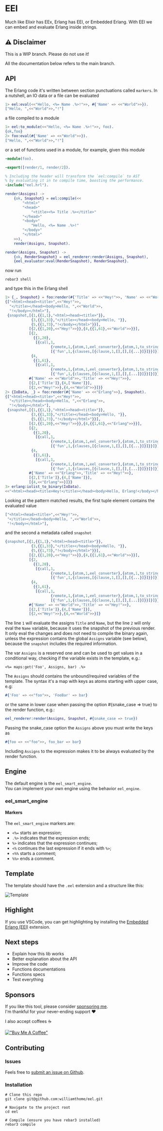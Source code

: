 # EEl

Much like Elixir has EEx, Erlang has EEl, or Embedded Erlang. With EEl we can embed and evaluate Erlang inside strings.

<!-- TODO: Remove the disclaimer section -->
## ⚠️ Disclaimer

This is a WIP branch. Please do not use it!

All the documentation below refers to the main branch.

## API

The Erlang code it's written between section punctuations called `markers`.
In a nutshell, an IO data or a file can be evaluated

```erlang
1> eel:eval(<<"Hello, <%= Name .%>!">>, #{'Name' => <<"World">>}).
["Hello, ",<<"World">>,"!"]
```

a file compiled to a module

```erlang
1> eel:to_module(<<"Hello, <%= Name .%>!">>, foo).
{ok,foo}
2> foo:eval(#{'Name' => <<"World">>}).
["Hello, ",<<"World">>,"!"]
```

or a set of functions used in a module, for example, given this module

```erlang
-module(foo).

-export([render/1, render/2]).

% Including the header will transform the `eel:compile` to AST
% by evaluating it in te compile time, boosting the performance.
-include("eel.hrl").

render(Assigns) ->
    {ok, Snapshot} = eel:compile(<<
        "<html>"
        "<head>"
            "<title><%= Title .%></title>"
        "</head>"
        "<body>"
            "Hello, <%= Name .%>!"
        "</body>"
        "</html>"
    >>),
    render(Assigns, Snapshot).

render(Assigns, Snapshot) ->
    {ok, RenderSnapshot} = eel_renderer:render(Assigns, Snapshot),
    {eel_evaluator:eval(RenderSnapshot), RenderSnapshot}.
```

now run

```shell
rebar3 shell
```

and type this in the Erlang shell

```erlang
1> {_, Snapshot} = foo:render(#{'Title' => <<"Hey!">>, 'Name' => <<"World">>}).
{["<html><head><title>",<<"Hey!">>,
  "</title></head><body>Hello, ",<<"World">>,
  "!</body></html>"],
 {snapshot,[{1,{{1,1},"<html><head><title>"}},
            {3,{{1,33},"</title></head><body>Hello, "}},
            {5,{{1,73},"!</body></html>"}}],
           [{2,{{1,20},<<"Hey!">>}},{4,{{1,61},<<"World">>}}],
           [{2,
             {{1,20},
              [{call,1,
                     {remote,1,{atom,1,eel_converter},{atom,1,to_string}},
                     [{'fun',1,{clauses,[{clause,1,[],[],[{...}]}]}}]}]}},
            {4,
             {{1,61},
              [{call,1,
                     {remote,1,{atom,1,eel_converter},{atom,1,to_string}},
                     [{'fun',1,{clauses,[{clause,1,[],[],[...]}]}}]}]}}],
           #{'Name' => <<"World">>,'Title' => <<"Hey!">>},
           [{2,['Title']},{4,['Name']}],
           [{2,<<"Hey!">>},{4,<<"World">>}]}}
2> {IoData, _} = foo:render(#{'Name' => <<"Erlang">>}, Snapshot).
{["<html><head><title>",<<"Hey!">>,
  "</title></head><body>Hello, ",<<"Erlang">>,
  "!</body></html>"],
 {snapshot,[{1,{{1,1},"<html><head><title>"}},
            {3,{{1,33},"</title></head><body>Hello, "}},
            {5,{{1,73},"!</body></html>"}}],
           [{2,{{1,20},<<"Hey!">>}},{4,{{1,61},<<"Erlang">>}}],
           [{2,
             {{1,20},
              [{call,1,
                     {remote,1,{atom,1,eel_converter},{atom,1,to_string}},
                     [{'fun',1,{clauses,[{clause,1,[],[],[{...}]}]}}]}]}},
            {4,
             {{1,61},
              [{call,1,
                     {remote,1,{atom,1,eel_converter},{atom,1,to_string}},
                     [{'fun',1,{clauses,[{clause,1,[],[],[...]}]}}]}]}}],
           #{'Name' => <<"Erlang">>,'Title' => <<"Hey!">>},
           [{2,['Title']},{4,['Name']}],
           [{4,<<"Erlang">>}]}}
3> erlang:iolist_to_binary(IoData).
<<"<html><head><title>Hey!</title></head><body>Hello, Erlang!</body></html>">>
```

Looking at the pattern matched results, the first tuple element contains the evaluated value
```erlang
["<html><head><title>",<<"Hey!">>,
 "</title></head><body>Hello, ",<<"World">>,
 "!</body></html>"],
```
and the second a metadata called `snapshot`
```erlang
{snapshot,[{1,{{1,1},"<html><head><title>"}},
            {3,{{1,33},"</title></head><body>Hello, "}},
            {5,{{1,73},"!</body></html>"}}],
           [{2,{{1,20},<<"Hey!">>}},{4,{{1,61},<<"World">>}}],
           [{2,
             {{1,20},
              [{call,1,
                     {remote,1,{atom,1,eel_converter},{atom,1,to_string}},
                     [{'fun',1,{clauses,[{clause,1,[],[],[{...}]}]}}]}]}},
            {4,
             {{1,61},
              [{call,1,
                     {remote,1,{atom,1,eel_converter},{atom,1,to_string}},
                     [{'fun',1,{clauses,[{clause,1,[],[],[...]}]}}]}]}}],
           #{'Name' => <<"World">>,'Title' => <<"Hey!">>},
           [{2,['Title']},{4,['Name']}],
           [{2,<<"Hey!">>},{4,<<"World">>}]}
```

The line `1` will evaluate the assigns `Title` and `Name`, but the line `2`
will only eval the `Name` variable, because it uses the snapshot of the previous
render. It only eval the changes and does not need to compile the binary again, unless the expression contains the global `Assigns` variable (see below),
because the `snapshot` includes the required information.

The var `Assigns` is a reserved one and can be used to get values in a conditional way, checking if the variable exists in the template, e.g.:

```
<%= maps:get('Foo', Assigns, bar) .%>
```

The `Assigns` should contains the unbound/required variables of the template. The syntax it's a map with keys as atoms starting with upper case, e.g:

```erlang
#{'Foo' => <<"foo">>, 'FooBar' => bar}
```

or the same in lower case when passing the option #{snake_case => true} to the render function, e.g.:

```erlang
eel_renderer:render(Assigns, Snapshot, #{snake_case => true})
```

Passing the snake_case option the `Assigns` above you must write the keys as

```erlang
#{foo => <<"foo">>, foo_bar => bar}
```

Including `Assigns` to the expression makes it to be always evaluated by the render function.

## Engine

The default engine is the `eel_smart_engine`.\
You can implement your own engine using the behavior `eel_engine`.

### eel_smart_engine

#### Markers

The `eel_smart_engine` markers are:
- `<%=` starts an expression;
- `.%>` indicates that the expression ends;
- `%>`  indicates that the expression continues;
- `<%`  continues the last expression if it ends with `%>`;
- `<%%` starts a comment;
- `%%>` ends a comment.

## Template

The template should have the `.eel` extension and a structure like this:

![Template](images/template.png)

## Highlight

If you use VSCode, you can get highlighting by installing the [Embedded Erlang (EEl)](https://github.com/williamthome/vscode_eel) extension.

## Next steps

- Explain how this lib works
- Better explanation about the API
- Improve the code
- Functions documentations
- Functions specs
- Test everything

## Sponsors

If you like this tool, please consider [sponsoring me](https://github.com/sponsors/williamthome).\
I'm thankful for your never-ending support :heart:

I also accept coffees :coffee:

[!["Buy Me A Coffee"](https://www.buymeacoffee.com/assets/img/custom_images/orange_img.png)](https://www.buymeacoffee.com/williamthome)

## Contributing

### Issues

Feels free to [submit an issue on Github](https://github.com/williamthome/eel/issues/new).

### Installation

```shell
# Clone this repo
git clone git@github.com:williamthome/eel.git

# Navigate to the project root
cd eel

# Compile (ensure you have rebar3 installed)
rebar3 compile
```
